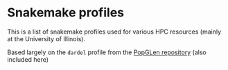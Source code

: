 # Snakemake profiles

This is a list of snakemake profiles used for various HPC resources (mainly at the University of Illinois). 

Based largely on the `dardel` profile from the [PopGLen repository](https://github.com/zjnolen/PopGLen) (also included here)
